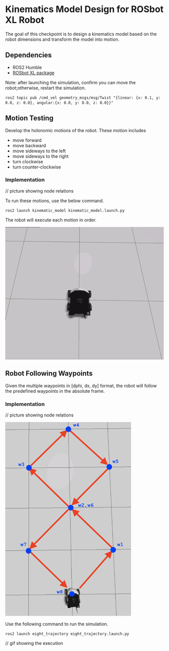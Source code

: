 # Kinematics Model Design for ROSbot XL Robot

The goal of this checkpoint is to design a kinematics model based on the robot dimensions and transform the model into motion.

## Dependencies
 - ROS2 Humble
 - [ROSbot XL package](https://github.com/husarion/rosbot_xl_ros)

Note: after launching the simulation, confirm you can move the robot;otherwise, restart the simulation.
```
ros2 topic pub /cmd_vel geometry_msgs/msg/Twist "{linear: {x: 0.1, y: 0.0, z: 0.0}, angular:{x: 0.0, y: 0.0, z: 0.0}}"
```

## Motion Testing
Develop the holonomic motions of the robot. These motion includes

  - move forward
  - move backward
  - move sideways to the left
  - move sideways to the right
  - turn clockwise
  - turn counter-clockwise

### Implementation
// picture showing node relations

To run these motions, use the below command.
```
ros2 launch kinematic_model kinematic_model.launch.py
```
The robot will execute each motion in order.

![test_movement](https://github.com/ptientho/ROSbot-XL-kinematics/blob/main/test_movement.gif)

## Robot Following Waypoints
Given the multiple waypoints in [dphi, dx, dy] format, the robot will follow the predefined waypoints in the absolute frame.

### Implementation
// picture showing node relations

<img src=https://github.com/ptientho/ROSbot-XL-kinematics/blob/main/eight_trajectory_waypoints.png width=400px/>

Use the following command to run the simulation.
```
ros2 launch eight_trajectory eight_trajectory.launch.py
```

// gif showing the execution


